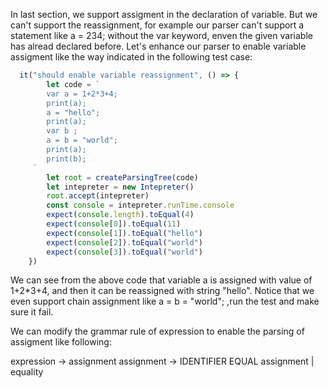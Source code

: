 In last section, we support assigment in the declaration of variable. But we can't support the reassignment, for example our parser can't support a statement like a = 234; without the var keyword, enven the given
variable has alread declared before. Let's enhance our parser to enable variable assigment like the way indicated in the following test case:

```js
  it("should enable variable reassignment", () => {
        let code = `
        var a = 1+2*3+4;
        print(a);
        a = "hello";
        print(a);
        var b ;
        a = b = "world";
        print(a);
        print(b);
     `
        let root = createParsingTree(code)
        let intepreter = new Intepreter()
        root.accept(intepreter)
        const console = intepreter.runTime.console
        expect(console.length).toEqual(4)
        expect(console[0]).toEqual(11)
        expect(console[1]).toEqual("hello")
        expect(console[2]).toEqual("world")
        expect(console[3]).toEqual("world")
    })

```
We can see from the above code that variable a is assigned with value of 1+2*3+4, and then it can be reassigned with string "hello". Notice that we even support chain assignment like a = b = "world";
,run the test and make sure it fail.

We can modify the grammar rule of expression to enable the parsing of assigment like following:

expression -> assignment
assignment -> IDENTIFIER EQUAL assignment | equality

